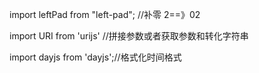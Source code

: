 import leftPad from "left-pad"; //补零 2==》02

import URI from 'urijs' //拼接参数或者获取参数和转化字符串

import dayjs from 'dayjs';//格式化时间格式
